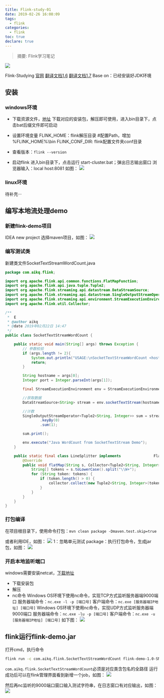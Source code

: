 ```yaml
---
title: Flink-study-01
date: 2019-02-26 16:08:09
tags:
  - flink
categories:
  - flink
toc: true
declare: true
---
```

> 摘要: Flink学习笔记

![](https://raw.githubusercontent.com/aikaiqiang/aikq-blog-comments/master/notepic/StockSnap_T2VQ2QPA3R.jpg)
<!-- more -->
Flink-Studying
[官网](https://flink.apache.org/)
[翻译文档1.6](http://flink-cn.shinonomelab.com/)
[翻译文档1.7](https://flink.sojb.cn/)
Base on：已经安装好JDK环境

## 安装
### windows环境
- 下载资源文件，[地址](https://flink.apache.org/downloads.html)
下载对应的安装包，解压即可使用，进入bin目录下，点击bat后缀文件即可启动

- 设置环境变量
FLINK_HOME：flink解压目录  #配置Path，增加 %FLINK_HOME%\bin
FLINK_CONF_DIR: flink配置文件夹conf目录

- 查看版本：`flink --version`

- 启动flink
进入bin目录下，点击运行 start-cluster.bat；弹出日志输出窗口
浏览器输入：local host:8081 如图：
![](https://raw.githubusercontent.com/aikaiqiang/aikq-blog-comments/master/notepic/20190222171343.png)


### linux环境
待补充···


## 编写本地流处理demo
### 新建flink-demo项目
IDEA new project 选择maven项目，如图：
![](https://raw.githubusercontent.com/aikaiqiang/aikq-blog-comments/master/notepic/20190222171900.png)

### 编写测试类
新建类文件SocketTextStreamWordCount.java
```Java
package com.aikq.flink;

import org.apache.flink.api.common.functions.FlatMapFunction;
import org.apache.flink.api.java.tuple.Tuple2;
import org.apache.flink.streaming.api.datastream.DataStreamSource;
import org.apache.flink.streaming.api.datastream.SingleOutputStreamOperator;
import org.apache.flink.streaming.api.environment.StreamExecutionEnvironment;
import org.apache.flink.util.Collector;

/**
 *  E
 * @author aikq
 * @date 2019年02月22日 14:47
 */
public class SocketTextStreamWordCount {

	public static void main(String[] args) throws Exception {
		// 参数校验
		if (args.length != 2){
			System.out.println("USAGE:\nSocketTextStreamWordCount <hostname> <port>");
			return;
		}

		String hostname = args[0];
		Integer port = Integer.parseInt(args[1]);

		final StreamExecutionEnvironment env = StreamExecutionEnvironment.getExecutionEnvironment();

		//获取数据
		DataStreamSource<String> stream = env.socketTextStream(hostname, port);

		//计数
		SingleOutputStreamOperator<Tuple2<String, Integer>> sum = stream.flatMap(new LineSplitter())
				.keyBy(0)
				.sum(1);

		sum.print();

		env.execute("Java WordCount from SocketTextStream Demo");
	}

	public static final class LineSplitter implements 				FlatMapFunction<String, Tuple2<String, Integer>> {
		@Override
		public void flatMap(String s, Collector<Tuple2<String, Integer>> collector) {
			String[] tokens = s.toLowerCase().split("\\W+");
			for (String token: tokens) {
				if (token.length() > 0) {
					collector.collect(new Tuple2<String, Integer>(token, 1));
				}
			}
		}
	}
}

```
### 打包编译
在项目根目录下，使用命令打包：`mvn clean package -Dmaven.test.skip=true`

或者利用IDE，如图：
![](https://raw.githubusercontent.com/aikaiqiang/aikq-blog-comments/master/notepic/20190222172615.png)
1：忽略单元测试
package：执行打包命令，生成jar包，如图：
![](https://raw.githubusercontent.com/aikaiqiang/aikq-blog-comments/master/notepic/20190222175501.png)


### 开启本地监听端口
windows需要安装netcat，[下载地址](https://eternallybored.org/misc/netcat/)
- 下载安装包
- 解压
- nc命令
Windows OS环境下使用nc命令，实现TCP方式监听服务器端9000端口
服务器端命令：`nc.exe -l -p [端口号]`
客户端命令：`nc.exe [服务器端IP地址] [端口号]`
Windows OS环境下使用nc命令，实现UDP方式监听服务器端9000端口
服务器端命令：`nc.exe -lu -p [端口号]`
客户端命令：`nc.exe -u [服务器端IP地址] [端口号]`
如下图：
![](https://raw.githubusercontent.com/aikaiqiang/aikq-blog-comments/master/notepic/20190222174153.png)


## flink运行flink-demo.jar
打开cmd，执行命令
```bash
flink run -c com.aikq.flink.SocketTextStreamWordCount flink-demo-1.0-SNAPSHOT.jar 127.0.0.1 9000
```
`com.aikq.flink.SocketTextStreamWordCount`必须是对应类含包名的全路径
运行成功后可以在flink管理界面看到新增一个job，如图：
![](https://raw.githubusercontent.com/aikaiqiang/aikq-blog-comments/master/notepic/20190222175135.png)

然后再nc监听的9000端口窗口输入测试字符串，在日志窗口有对应输出，如图：
![](https://raw.githubusercontent.com/aikaiqiang/aikq-blog-comments/master/notepic/20190222175032.png)
